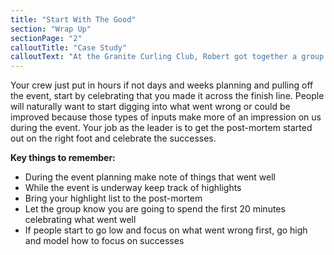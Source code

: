 ```yaml
---
title: "Start With The Good"
section: "Wrap Up"
sectionPage: "2"
calloutTitle: "Case Study"
calloutText: "At the Granite Curling Club, Robert got together a group of volunteers to clean up the yard and parking lot outside as well as do gardening to spruce things up. Since it was an unusually hot summer day in Seattle, Robert made sure to have a cooler full of cold water and drinks available and specifically told individual volunteers to take breaks for as long as they needed. Because their basic needs were taken care of, Robert’s volunteers were so happy with this experience that almost all of them decided to volunteer again the following month."
---
```


Your crew just put in hours if not days and weeks planning and pulling off the event, start by celebrating that you made it across the finish line. People will naturally want to start digging into what went wrong or could be improved because those types of inputs make more of an impression on us during the event. Your job as the leader is to get the post-mortem started out on the right foot and celebrate the successes.

**Key things to remember:**

- During the event planning make note of things that went well
- While the event is underway keep track of highlights
- Bring your highlight list to the post-mortem
- Let the group know you are going to spend the first 20 minutes celebrating what went well
- If people start to go low and focus on what went wrong first, go high and model how to focus on successes
